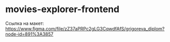 # movies-explorer-frontend
Ссылка на макет: https://www.figma.com/file/zZ37aPRPc2gLG3CqwdfAfS/grigoreva_diplom?node-id=891%3A3857